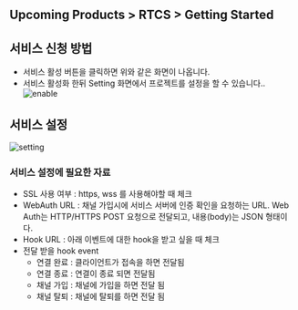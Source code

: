 ## Upcoming Products > RTCS > Getting Started
## 서비스 신청 방법
* 서비스 활성 버튼을 클릭하면 위와 같은 화면이 나옵니다.
* 서비스 활성화 한뒤 Setting 화면에서 프로젝트를 설정을 할 수 있습니다..
![enable](http://static.toastoven.net/prod_rtcs/main.png)

## 서비스 설정
![setting](http://static.toastoven.net/prod_rtcs/setting.png)
### 서비스 설정에 필요한 자료
- SSL 사용 여부 : https, wss 를 사용해야할 때 체크
- WebAuth URL : 채널 가입시에 서비스 서버에 인증 확인을 요청하는 URL. Web Auth는 HTTP/HTTPS POST 요청으로 전달되고, 내용(body)는 JSON 형태이다.
- Hook URL : 아래 이벤트에 대한 hook을 받고 싶을 때 체크
- 전달 받을 hook event
  - 연결 완료 : 클라이언트가 접속을 하면 전달됨
  - 연결 종료 : 연결이 종료 되면 전달됨
  - 채널 가입 : 채널에 가입을 하면 전달 됨
  - 채널 탈퇴 : 채널에 탈퇴를 하면 전달 됨

